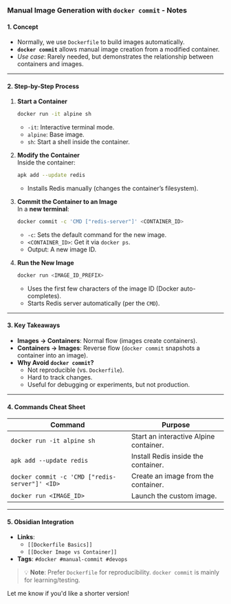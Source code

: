 ### **Manual Image Generation with `docker commit` - Notes**  

#### **1. Concept**  
- Normally, we use `Dockerfile` to build images automatically.  
- **`docker commit`** allows manual image creation from a modified container.  
- *Use case*: Rarely needed, but demonstrates the relationship between containers and images.  

---

#### **2. Step-by-Step Process**  

1. **Start a Container**  
   ```bash
   docker run -it alpine sh
   ```  
   - `-it`: Interactive terminal mode.  
   - `alpine`: Base image.  
   - `sh`: Start a shell inside the container.  

2. **Modify the Container**  
   Inside the container:  
   ```bash
   apk add --update redis
   ```  
   - Installs Redis manually (changes the container’s filesystem).  

3. **Commit the Container to an Image**  
   In a **new terminal**:  
   ```bash
   docker commit -c 'CMD ["redis-server"]' <CONTAINER_ID> 
   ```  
   - `-c`: Sets the default command for the new image.  
   - `<CONTAINER_ID>`: Get it via `docker ps`.  
   - Output: A new image ID.  

4. **Run the New Image**  
   ```bash
   docker run <IMAGE_ID_PREFIX>
   ```  
   - Uses the first few characters of the image ID (Docker auto-completes).  
   - Starts Redis server automatically (per the `CMD`).  

---

#### **3. Key Takeaways**  
- **Images → Containers**: Normal flow (images create containers).  
- **Containers → Images**: Reverse flow (`docker commit` snapshots a container into an image).  
- **Why Avoid `docker commit`?**  
  - Not reproducible (vs. `Dockerfile`).  
  - Hard to track changes.  
  - Useful for debugging or experiments, but not production.  

---

#### **4. Commands Cheat Sheet**  
| Command | Purpose |  
|---------|---------|  
| `docker run -it alpine sh` | Start an interactive Alpine container. |  
| `apk add --update redis` | Install Redis inside the container. |  
| `docker commit -c 'CMD ["redis-server"]' <ID>` | Create an image from the container. |  
| `docker run <IMAGE_ID>` | Launch the custom image. |  

---

#### **5. Obsidian Integration**  
- **Links**:  
  - `[[Dockerfile Basics]]`  
  - `[[Docker Image vs Container]]`  
- **Tags**: `#docker #manual-commit #devops`  

> 💡 **Note**: Prefer `Dockerfile` for reproducibility. `docker commit` is mainly for learning/testing.  

Let me know if you'd like a shorter version!